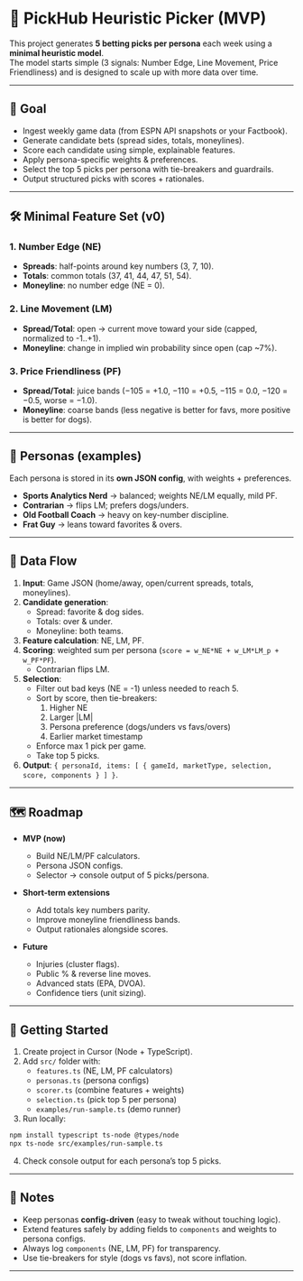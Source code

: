 # 🏈 PickHub Heuristic Picker (MVP)

This project generates **5 betting picks per persona** each week using a **minimal heuristic model**.  
The model starts simple (3 signals: Number Edge, Line Movement, Price Friendliness) and is designed to scale up with more data over time.

---

## 🎯 Goal
- Ingest weekly game data (from ESPN API snapshots or your Factbook).
- Generate candidate bets (spread sides, totals, moneylines).
- Score each candidate using simple, explainable features.
- Apply persona-specific weights & preferences.
- Select the top 5 picks per persona with tie-breakers and guardrails.
- Output structured picks with scores + rationales.

---

## 🛠️ Minimal Feature Set (v0)

### 1. Number Edge (NE)
- **Spreads**: half-points around key numbers (3, 7, 10).
- **Totals**: common totals (37, 41, 44, 47, 51, 54).
- **Moneyline**: no number edge (NE = 0).

### 2. Line Movement (LM)
- **Spread/Total**: open → current move toward your side (capped, normalized to -1..+1).
- **Moneyline**: change in implied win probability since open (cap ~7%).

### 3. Price Friendliness (PF)
- **Spread/Total**: juice bands (−105 = +1.0, −110 = +0.5, −115 = 0.0, −120 = −0.5, worse = −1.0).
- **Moneyline**: coarse bands (less negative is better for favs, more positive is better for dogs).

---

## 👤 Personas (examples)

Each persona is stored in its **own JSON config**, with weights + preferences.

- **Sports Analytics Nerd** → balanced; weights NE/LM equally, mild PF.  
- **Contrarian** → flips LM; prefers dogs/unders.  
- **Old Football Coach** → heavy on key-number discipline.  
- **Frat Guy** → leans toward favorites & overs.

---

## 📐 Data Flow

1. **Input**: Game JSON (home/away, open/current spreads, totals, moneylines).  
2. **Candidate generation**:  
   - Spread: favorite & dog sides.  
   - Totals: over & under.  
   - Moneyline: both teams.  
3. **Feature calculation**: NE, LM, PF.  
4. **Scoring**: weighted sum per persona (`score = w_NE*NE + w_LM*LM_p + w_PF*PF`).  
   - Contrarian flips LM.  
5. **Selection**:  
   - Filter out bad keys (NE = -1) unless needed to reach 5.  
   - Sort by score, then tie-breakers:  
     1. Higher NE  
     2. Larger |LM|  
     3. Persona preference (dogs/unders vs favs/overs)  
     4. Earlier market timestamp  
   - Enforce max 1 pick per game.  
   - Take top 5 picks.  
6. **Output**: `{ personaId, items: [ { gameId, marketType, selection, score, components } ] }`.

---

## 🗺️ Roadmap

- **MVP (now)**  
  - Build NE/LM/PF calculators.  
  - Persona JSON configs.  
  - Selector → console output of 5 picks/persona.  

- **Short-term extensions**  
  - Add totals key numbers parity.  
  - Improve moneyline friendliness bands.  
  - Output rationales alongside scores.

- **Future**  
  - Injuries (cluster flags).  
  - Public % & reverse line moves.  
  - Advanced stats (EPA, DVOA).  
  - Confidence tiers (unit sizing).  

---

## 🚀 Getting Started

1. Create project in Cursor (Node + TypeScript).
2. Add `src/` folder with:
   - `features.ts` (NE, LM, PF calculators)
   - `personas.ts` (persona configs)
   - `scorer.ts` (combine features + weights)
   - `selection.ts` (pick top 5 per persona)
   - `examples/run-sample.ts` (demo runner)
3. Run locally:

```bash
npm install typescript ts-node @types/node
npx ts-node src/examples/run-sample.ts
```

4. Check console output for each persona’s top 5 picks.

---

## 📝 Notes
- Keep personas **config-driven** (easy to tweak without touching logic).
- Extend features safely by adding fields to `components` and weights to persona configs.
- Always log `components` (NE, LM, PF) for transparency.
- Use tie-breakers for style (dogs vs favs), not score inflation.

---
